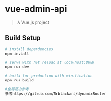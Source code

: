 # vue-admin-api

> A Vue.js project

## Build Setup

``` bash
# install dependencies
npm install

# serve with hot reload at localhost:8080
npm run dev

# build for production with minification
npm run build

#全局路由参考
参考https://github.com/Mrblackant/dynamicRouter